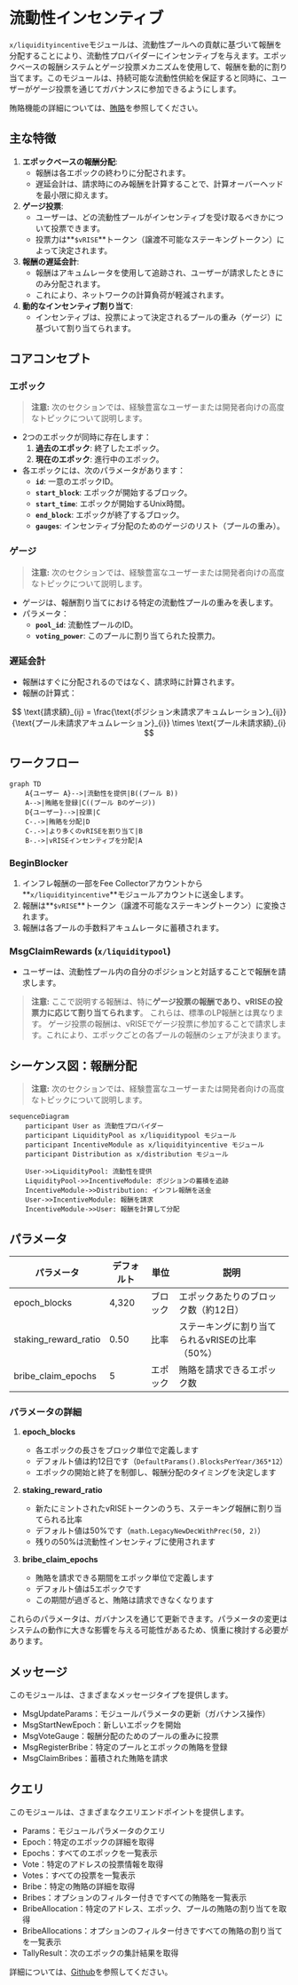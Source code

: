# 流動性インセンティブ

`x/liquidityincentive`モジュールは、流動性プールへの貢献に基づいて報酬を分配することにより、流動性プロバイダーにインセンティブを与えます。エポックベースの報酬システムとゲージ投票メカニズムを使用して、報酬を動的に割り当てます。このモジュールは、持続可能な流動性供給を保証すると同時に、ユーザーがゲージ投票を通じてガバナンスに参加できるようにします。

賄賂機能の詳細については、[賄賂](./bribes.md)を参照してください。

## 主な特徴

1. **エポックベースの報酬分配**:
   - 報酬は各エポックの終わりに分配されます。
   - 遅延会計は、請求時にのみ報酬を計算することで、計算オーバーヘッドを最小限に抑えます。
2. **ゲージ投票**:
   - ユーザーは、どの流動性プールがインセンティブを受け取るべきかについて投票できます。
   - 投票力は**`$vRISE`**トークン（譲渡不可能なステーキングトークン）によって決定されます。
3. **報酬の遅延会計**:
   - 報酬はアキュムレータを使用して追跡され、ユーザーが請求したときにのみ分配されます。
   - これにより、ネットワークの計算負荷が軽減されます。
4. **動的なインセンティブ割り当て**:
   - インセンティブは、投票によって決定されるプールの重み（ゲージ）に基づいて割り当てられます。

## **コアコンセプト**

### エポック

> **注意:** 次のセクションでは、経験豊富なユーザーまたは開発者向けの高度なトピックについて説明します。

- 2つのエポックが同時に存在します：
  1. **過去のエポック**: 終了したエポック。
  2. **現在のエポック**: 進行中のエポック。
- 各エポックには、次のパラメータがあります：
  - **`id`**: 一意のエポックID。
  - **`start_block`**: エポックが開始するブロック。
  - **`start_time`**: エポックが開始するUnix時間。
  - **`end_block`**: エポックが終了するブロック。
  - **`gauges`**: インセンティブ分配のためのゲージのリスト（プールの重み）。

### ゲージ

> **注意:** 次のセクションでは、経験豊富なユーザーまたは開発者向けの高度なトピックについて説明します。

- ゲージは、報酬割り当てにおける特定の流動性プールの重みを表します。
- パラメータ：
  - **`pool_id`**: 流動性プールのID。
  - **`voting_power`**: このプールに割り当てられた投票力。

### 遅延会計

- 報酬はすぐに分配されるのではなく、請求時に計算されます。
- 報酬の計算式：

$$
\text{請求額}_{ij} = \frac{\text{ポジション未請求アキュムレーション}_{ij}}{\text{プール未請求アキュムレーション}_{i}} \times \text{プール未請求額}_{i}
$$

## ワークフロー

```mermaid
graph TD
    A{ユーザー A}-->|流動性を提供|B((プール B))
    A-->|賄賂を登録|C((プール Bのゲージ))
    D{ユーザー}-->|投票|C
    C-.->|賄賂を分配|D
    C-.->|より多くのvRISEを割り当て|B
    B-.->|vRISEインセンティブを分配|A
```

### BeginBlocker

1. インフレ報酬の一部をFee Collectorアカウントから**`x/liquidityincentive`**モジュールアカウントに送金します。
2. 報酬は**`$vRISE`**トークン（譲渡不可能なステーキングトークン）に変換されます。
3. 報酬は各プールの手数料アキュムレータに蓄積されます。

### MsgClaimRewards (`x/liquiditypool`)

- ユーザーは、流動性プール内の自分のポジションと対話することで報酬を請求します。

> **注意:**
> ここで説明する報酬は、特に**ゲージ投票の報酬であり、vRISEの投票力に応じて割り当てられます**。
> これらは、標準のLP報酬とは異なります。
> ゲージ投票の報酬は、vRISEでゲージ投票に参加することで請求します。これにより、エポックごとの各プールの報酬のシェアが決まります。

## シーケンス図：報酬分配

> **注意:** 次のセクションでは、経験豊富なユーザーまたは開発者向けの高度なトピックについて説明します。

```mermaid
sequenceDiagram
    participant User as 流動性プロバイダー
    participant LiquidityPool as x/liquiditypool モジュール
    participant IncentiveModule as x/liquidityincentive モジュール
    participant Distribution as x/distribution モジュール

    User->>LiquidityPool: 流動性を提供
    LiquidityPool->>IncentiveModule: ポジションの蓄積を追跡
    IncentiveModule->>Distribution: インフレ報酬を送金
    User->>IncentiveModule: 報酬を請求
    IncentiveModule->>User: 報酬を計算して分配
```

## パラメータ

| パラメータ | デフォルト | 単位 | 説明 |
| -------------------- | ------- | ------ | --------------------------------------------------- |
| epoch_blocks | 4,320 | ブロック | エポックあたりのブロック数（約12日） |
| staking_reward_ratio | 0.50 | 比率 | ステーキングに割り当てられるvRISEの比率（50%） |
| bribe_claim_epochs | 5 | エポック | 賄賂を請求できるエポック数 |

### パラメータの詳細

1. **epoch_blocks**

   - 各エポックの長さをブロック単位で定義します
   - デフォルト値は約12日です（`DefaultParams().BlocksPerYear/365*12`）
   - エポックの開始と終了を制御し、報酬分配のタイミングを決定します

2. **staking_reward_ratio**

   - 新たにミントされたvRISEトークンのうち、ステーキング報酬に割り当てられる比率
   - デフォルト値は50%です（`math.LegacyNewDecWithPrec(50, 2)`）
   - 残りの50%は流動性インセンティブに使用されます

3. **bribe_claim_epochs**
   - 賄賂を請求できる期間をエポック単位で定義します
   - デフォルト値は5エポックです
   - この期間が過ぎると、賄賂は請求できなくなります

これらのパラメータは、ガバナンスを通じて更新できます。パラメータの変更はシステムの動作に大きな影響を与える可能性があるため、慎重に検討する必要があります。

## メッセージ

このモジュールは、さまざまなメッセージタイプを提供します。

- MsgUpdateParams：モジュールパラメータの更新（ガバナンス操作）
- MsgStartNewEpoch：新しいエポックを開始
- MsgVoteGauge：報酬分配のためのプールの重みに投票
- MsgRegisterBribe：特定のプールとエポックの賄賂を登録
- MsgClaimBribes：蓄積された賄賂を請求

## クエリ

このモジュールは、さまざまなクエリエンドポイントを提供します。

- Params：モジュールパラメータのクエリ
- Epoch：特定のエポックの詳細を取得
- Epochs：すべてのエポックを一覧表示
- Vote：特定のアドレスの投票情報を取得
- Votes：すべての投票を一覧表示
- Bribe：特定の賄賂の詳細を取得
- Bribes：オプションのフィルター付きですべての賄賂を一覧表示
- BribeAllocation：特定のアドレス、エポック、プールの賄賂の割り当てを取得
- BribeAllocations：オプションのフィルター付きですべての賄賂の割り当てを一覧表示
- TallyResult：次のエポックの集計結果を取得

詳細については、[Github](https://github.com/sunriselayer/sunrise/tree/main/x/liquidityincentive)を参照してください。
